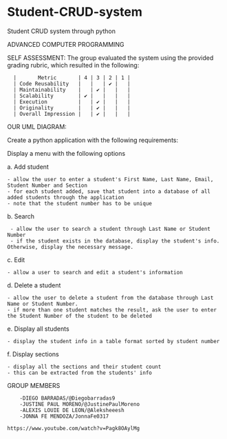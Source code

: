 # Student-CRUD-system
Student CRUD system through python


ADVANCED COMPUTER PROGRAMMING 


  SELF ASSESSMENT:
          The group evaluated the system using the provided grading rubric, which resulted in the following:
        
      
      |       Metric       | 4 | 3 | 2 | 1 |
      | Code Reusability   |   |   | ✔ |   |
      | Maintainability    |   | ✔ |   |   |
      | Scalability        | ✔ |   |   |   |
      | Execution          |   | ✔ |   |   |
      | Originality        |   | ✔ |   |   |
      | Overall Impression |   | ✔ |   |   |
        
        
        
        
OUR UML DIAGRAM:

  

Create a python application with the following requirements:

Display a menu with the following options

a. Add student

    - allow the user to enter a student's First Name, Last Name, Email, Student Number and Section
    - for each student added, save that student into a database of all added students through the application
    - note that the student number has to be unique
b. Search

     - allow the user to search a student through Last Name or Student Number
     - if the student exists in the database, display the student's info. Otherwise, display the necessary message.

c. Edit

    - allow a user to search and edit a student's information


d. Delete a student

    - allow the user to delete a student from the database through Last Name or Student Number.
    - if more than one student matches the result, ask the user to enter the Student Number of the student to be deleted

e. Display all students

    - display the student info in a table format sorted by student number

f. Display sections

    - display all the sections and their student count
    - this can be extracted from the students' info
    
GROUP MEMBERS


        -DIEGO BARRADAS/@Diegobarradas9
        -JUSTINE PAUL MORENO/@JustinePaulMoreno
        -ALEXIS LOUIE DE LEON/@Aleksheeesh
        -JONNA FE MENDOZA/JonnaFe0317
        
    https://www.youtube.com/watch?v=Pagk8OAylMg
    

